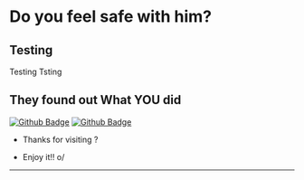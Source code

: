 # Do you feel safe with him?
 

## Testing

Testing
Tsting
 

## They found out What YOU did

[![Github Badge](https://img.shields.io/badge/Hide%20It-She%20knows-red)](https://www.google.com) [![Github Badge](https://img.shields.io/badge/be%20affraid-She%20knows-red)](https://www.google.com)


- Thanks for visiting ?

- Enjoy it!! o/

----------------------------------------------------------------------------------
